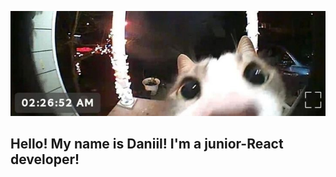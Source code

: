 ![Header](https://github.com/Teak1yari/teak1yari/blob/main/assets/c05123395c7dbaa769155c32679cea4c.jpg)

## Hello! My name is Daniil! I'm a junior-React developer!
